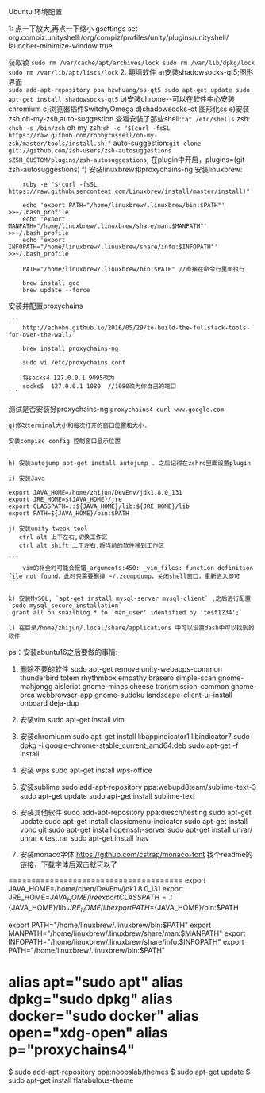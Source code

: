 Ubuntu 环境配置


1: 点一下放大,再点一下缩小
gsettings set org.compiz.unityshell:/org/compiz/profiles/unity/plugins/unityshell/ launcher-minimize-window true

获取锁
	```
		sudo rm /var/cache/apt/archives/lock
		sudo rm /var/lib/dpkg/lock
		sudo rm /var/lib/apt/lists/lock
	```
2: 翻墙软件
    a)安装shadowsocks-qt5;图形界面	
	```
		sudo add-apt-repository ppa:hzwhuang/ss-qt5
		sudo apt-get update
		sudo apt-get install shadowsocks-qt5
	```
    b)安装chrome--可以在软件中心安装chromium
    c)浏览器插件SwitchyOmega
    d)shadowsocks-qt 图形化ss
    e)安装zsh,oh-my-zsh,auto-suggestion
	查看安装了那些shell:`cat /etc/shells`
	zsh: `chsh -s /bin/zsh`
	oh my zsh:`sh -c "$(curl -fsSL https://raw.github.com/robbyrussell/oh-my-zsh/master/tools/install.sh)"`
	auto-suggestion:`git clone git://github.com/zsh-users/zsh-autosuggestions $ZSH_CUSTOM/plugins/zsh-autosuggestions`, 在plugin中开启，plugins=(git zsh-autosuggestions)
    f) 安装linuxbrew和proxychains-ng
安装linuxbrew:
```
    ruby -e "$(curl -fsSL https://raw.githubusercontent.com/Linuxbrew/install/master/install)"

    echo 'export PATH="/home/linuxbrew/.linuxbrew/bin:$PATH"' >>~/.bash_profile
    echo 'export MANPATH="/home/linuxbrew/.linuxbrew/share/man:$MANPATH"' >>~/.bash_profile
    echo 'export INFOPATH="/home/linuxbrew/.linuxbrew/share/info:$INFOPATH"' >>~/.bash_profile

    PATH="/home/linuxbrew/.linuxbrew/bin:$PATH" //直接在命令行里面执行

    brew install gcc
    brew update --force
```
安装并配置proxychains 

	```
		http://echohn.github.io/2016/05/29/to-build-the-fullstack-tools-for-over-the-wall/
		
		brew install proxychains-ng

		sudo vi /etc/proxychains.conf

		将socks4 127.0.0.1 9095改为
		socks5  127.0.0.1 1080  //1080改为你自己的端口
	```
测试是否安装好proxychains-ng:`proxychains4 curl www.google.com`


    g)修改terminal大小和每次打开的窗口位置和大小.
	```
	安装compize config 控制窗口显示位置	
	```

    h) 安装autojump apt-get install autojump . 之后记得在zshrc里面设置plugin

    i) 安装Java
```
export JAVA_HOME=/home/zhijun/DevEnv/jdk1.8.0_131
export JRE_HOME=${JAVA_HOME}/jre
export CLASSPATH=.:${JAVA_HOME}/lib:${JRE_HOME}/lib
export PATH=${JAVA_HOME}/bin:$PATH
```

    j) 安装unity tweak tool
       ctrl alt 上下左右,切换工作区
       ctrl alt shift 上下左右,将当前的软件移到工作区 

	```
		vim的补全时可能会报错_arguments:450: _vim_files: function definition file not found，此时只需要删掉 ~/.zcompdump，关闭shell窗口，重新进入即可
	```

    k) 安装MySQL, `apt-get install mysql-server mysql-client` ,之后进行配置`sudo mysql_secure_installation`
	`grant all on snailblog.* to 'man_user' identified by 'test1234';`

    l) 在目录/home/zhijun/.local/share/applications 中可以设置dash中可以找到的软件




ps：安装abuntu16之后要做的事情:
1) 删除不要的软件
sudo apt-get remove unity-webapps-common thunderbird totem rhythmbox empathy brasero simple-scan gnome-mahjongg aisleriot gnome-mines cheese transmission-common gnome-orca webbrowser-app gnome-sudoku  landscape-client-ui-install onboard deja-dup
2) 安装vim
sudo apt-get install vim
3) 安装chromiunm
sudo apt-get install libappindicator1 libindicator7
sudo dpkg -i google-chrome-stable_current_amd64.deb
sudo apt-get -f install
4) 安装 wps
sudo apt-get install wps-office
5) 安装sublime
sudo add-apt-repository ppa:webupd8team/sublime-text-3
sudo apt-get update
sudo apt-get install sublime-text 

6) 安装其他软件
sudo add-apt-repository ppa:diesch/testing
sudo apt-get update
sudo apt-get install classicmenu-indicator
sudo apt-get install vpnc git
sudo apt-get install openssh-server
sudo apt-get install unrar/ unrar x test.rar
sudo apt-get install lnav

7) 安装monaco字体:https://github.com/cstrap/monaco-font
找个readme的链接，下载字体后双击就可以了




======================================
export JAVA_HOME=/home/chen/DevEnv/jdk1.8.0_131
export JRE_HOME=${JAVA_HOME}/jre
export CLASSPATH=.:${JAVA_HOME}/lib:${JRE_HOME}/lib
export PATH=${JAVA_HOME}/bin:$PATH

export PATH="/home/linuxbrew/.linuxbrew/bin:$PATH"
export MANPATH="/home/linuxbrew/.linuxbrew/share/man:$MANPATH"
export INFOPATH="/home/linuxbrew/.linuxbrew/share/info:$INFOPATH"
export PATH="/home/linuxbrew/.linuxbrew/bin:$PATH"


alias apt="sudo apt"
alias dpkg="sudo dpkg"
alias docker="sudo docker"
alias open="xdg-open"
alias p="proxychains4"
=================================================



$ sudo add-apt-repository ppa:noobslab/themes
$ sudo apt-get update
$ sudo apt-get install flatabulous-theme
